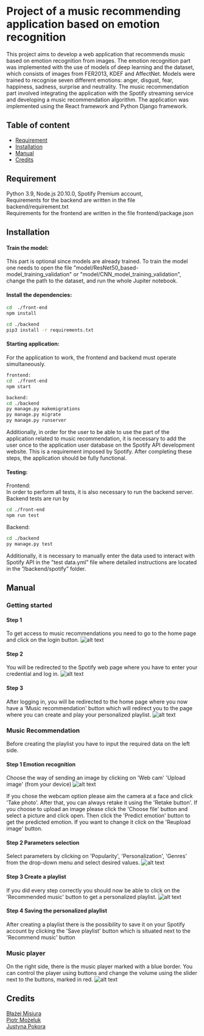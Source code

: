 
# Project of a music recommending application based on emotion recognition

This project aims to develop a web application that recommends music based on emotion recognition from images. The emotion recognition part was implemented with the use of models of deep learning and the dataset, which consists of images from FER2013, KDEF and AffectNet. Models were trained to recognise seven different emotions: anger, disgust, fear, happiness, sadness, surprise and neutrality. The music recommendation part involved integrating the application with the Spotify streaming service and developing a music recommendation algorithm. The application was implemented using the React framework and Python Django framework.
## Table of content
- [Requirement](#Requirement)
- [Installation](#Installation)
- [Manual](#Manual)
- [Credits](#Credits)
## Requirement

Python 3.9, Node.js 20.10.0, Spotify Premium account, \
Requirements for the backend are written in the file backend/requirement.txt \
Requirements for the frontend are written in the file frontend/package.json

## Installation
#### Train the model:
This part is optional since models are already trained. To train the model one needs to open the file "model/ResNet50_based-model_training_validation" or "model/CNN_model_training_validation", change the path to the dataset, and run the whole Jupiter notebook.

#### Install the dependencies:
```sh
cd  ./front-end
npm install

cd ./backend
pip3 install -r requirements.txt
```
#### Starting application:
For the application to work, the frontend and backend must operate simultaneously.
```sh
frontend:
cd  ./front-end
npm start

backend:
cd ./backend
py manage.py makemigrations
py manage.py migrate
py manage.py runserver
```

Additionally, in order for the user to be able to use the part of the application
related to music recommendation, it is necessary to add the user once to the application
user database on the Spotify API development website. This is a requirement imposed
by Spotify. After completing these steps, the application should be fully functional.

#### Testing:
Frontend:\
In order to
perform all tests, it is also necessary to run the backend server. Backend tests are run by
```sh
cd ./front-end
npm run test
```
Backend:
```sh
cd ./backend
py manage.py test
```
Additionally, it is necessary to manually enter the data used to interact with
Spotify API in the ”test data.yml” file where detailed instructions are located in the
”/backend/spotify” folder.

## Manual
### Getting started
#### Step 1
To get access to music recommendations you need to go to the home page and click on the login button.
![alt text](pics/app_f1.png)
#### Step 2
You will be redirected to the Spotify web page where you have to enter your credential
and log in.
![alt text](pics/app_f2.png)
#### Step 3
After logging in, you will be redirected to the home page where you now have a 'Music recommendation'  button which will redirect you to the page where you can create and play your personalized playlist.
![alt text](pics/app_f3.png)
### Music Recommendation
Before creating the playlist you have to input the required data on the left side.
#### Step 1 Emotion recognition
Choose the way of sending an image by clicking on 'Web cam' 'Upload image' (from your device)
![alt text](pics/app_f5.png)

If you chose the webcam option please aim the camera at a face and click 'Take photo'. After that, you can always retake it using the 'Retake button'.
If you choose to upload an image please click the 'Choose file' button and select a picture and click open. Then click the 'Predict emotion' button to get the predicted emotion. If you want to change it click on the 'Reupload image' button.
#### Step 2 Parameters selection
Select parameters by clicking on 'Popularity', 'Personalization', 'Genres' from the drop-down menu and select desired values.
![alt text](pics/app6.png)
#### Step 3 Create a playlist
If you did every step correctly you should now be able to click on the 'Recommended music' button to get a personalized playlist.
![alt text](pics/app7.png)
#### Step 4 Saving the personalized playlist
After creating a playlist there is the possibility to save it on your Spotify account by clicking the 'Save playlist' button which is situated next to the 'Recommend music' button
### Music player
On the right side, there is the music player marked with a blue border. You can control
the player using buttons and change the volume using the slider next to the buttons,
marked in red.
![alt text](pics/app9.png)

## Credits
[Błażej Misiura](https://github.com/blazej-misiura)\
[Piotr Możeluk](https://github.com/ananasek727)\
[Justyna Pokora](https://github.com/justynapokora)
